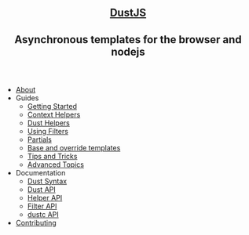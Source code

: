 
<nav>
  <header>
    <h1><a href="/">DustJS</a></h1>
    <h2 class="tagline">Asynchronous templates for the browser and nodejs</h2>
  </header>
  <ul class="main-nav">
    <li><a href="/">About</a></li>
    <li>
      Guides
      <ul>
      <li><a href="/guides/getting-started">Getting Started</a></li>
      <li><a href="/guides/context-helpers">Context Helpers</a></li>
      <li><a href="/guides/dust-helpers">Dust Helpers</a></li>
      <li><a href="/guides/using-filters">Using Filters</a></li>
      <li><a href="/guides/partials">Partials</a></li>
      <li><a href="/guides/base-and-override-templates">Base and override templates</a></li>
      <li><a href="/guides/tips-and-tricks">Tips and Tricks</a></li>
      <li><a href="/guides/advanced-topics">Advanced Topics</a></li>
    </ul>
    </li>
    <li>
      Documentation
      <ul>
        <li><a href="/docs/syntax">Dust Syntax</a></li>
        <li><a href="/docs/api">Dust API</a></li>
        <li><a href="/docs/helper-api">Helper API</a></li>
        <li><a href="/docs/filter-api">Filter API</a></li>
        <li><a href="/docs/dustc-api">dustc API</a></li>
      </ul>
    </li>
    <li><a href="https://github.com/linkedin/dustjs">Contributing</a></li>
  </ul>
</nav>
